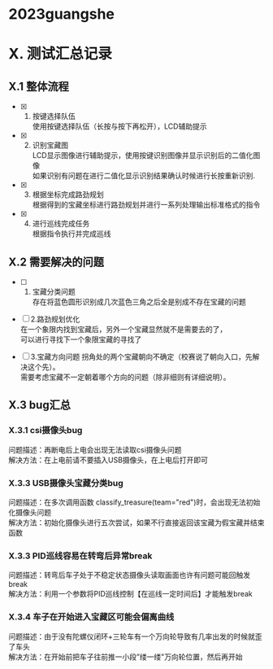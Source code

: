 # 2023guangshe


# X. 测试汇总记录
## X.1 整体流程
- [X] 1. 按键选择队伍<br>
    使用按键选择队伍（长按与按下再松开），LCD辅助提示

- [X] 2. 识别宝藏图<br>
    LCD显示图像进行辅助提示，使用按键识别图像并显示识别后的二值化图像<br>
    如果识别有问题在进行二值化显示识别结果确认时候进行长按重新识别.

- [X] 3. 根据坐标完成路劲规划<br>
    根据得到的宝藏坐标进行路劲规划并进行一系列处理输出标准格式的指令

- [X] 4. 进行巡线完成任务<br>
    根据指令执行并完成巡线


## X.2 需要解决的问题
- [ ] 1. 宝藏分类问题<br>
    存在将蓝色圆形识别成几次蓝色三角之后全是别成不存在宝藏的问题<br>

- [ ] 2.路劲规划优化<br>
    在一个象限内找到宝藏后，另外一个宝藏显然就不是需要去的了，<br>
    可以进行寻找下一个象限宝藏的寻找了<br>

- [ ] 3.宝藏方向问题
    拐角处的两个宝藏朝向不确定（校赛说了朝向入口，先解决这个先）。<br>
    需要考虑宝藏不一定朝着哪个方向的问题（除非细则有详细说明）。

## X.3 bug汇总
### X.3.1 csi摄像头bug
问题描述：再断电后上电会出现无法读取csi摄像头问题<br>
解决方法：在上电前请不要插入USB摄像头，在上电后打开即可

### X.3.3 USB摄像头宝藏分类bug
问题描述：在多次调用函数 classify_treasure(team="red")时，会出现无法初始化摄像头问题<br>
解决方法：初始化摄像头进行五次尝试，如果不行直接返回该宝藏为假宝藏并结束函数

### X.3.3 PID巡线容易在转弯后异常break
问题描述：转弯后车子处于不稳定状态摄像头读取画面也许有问题可能回触发break<br>
解决方法：利用一个参数将PID巡线控制【在巡线一定时间后】才能触发break

### X.3.4 车子在开始进入宝藏区可能会偏离曲线
问题描述：由于没有陀螺仪闭环+三轮车有一个万向轮导致有几率出发的时候就歪了车头<br>
解决方法：在开始前把车子往前推一小段”缕一缕"万向轮位置，然后再开始